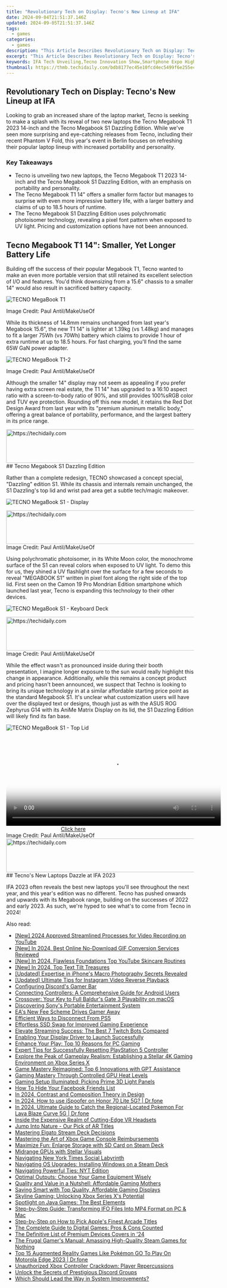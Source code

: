 ```yaml
---
title: "Revolutionary Tech on Display: Tecno's New Lineup at IFA"
date: 2024-09-04T21:51:37.146Z
updated: 2024-09-05T21:51:37.146Z
tags:
  - games
categories:
  - games
description: "This Article Describes Revolutionary Tech on Display: Tecno's New Lineup at IFA"
excerpt: "This Article Describes Revolutionary Tech on Display: Tecno's New Lineup at IFA"
keywords: IFA Tech Unveiling,Tecno Innovation Show,Smartphone Expo Highlight,Cutting-Edge Mobile Gear,New Phone Lineup Reveal,Tecno's Latest Models,Tech IFA 2021 Features
thumbnail: https://thmb.techidaily.com/bdb8177ec45e10fcd4ec5499f6e255ec00146feb57465bd8edaf95619ca00bc2.jpg
---
```


## Revolutionary Tech on Display: Tecno's New Lineup at IFA

 Looking to grab an increased share of the laptop market, Tecno is seeking to make a splash with its reveal of two new laptops the Tecno Megabook T1 2023 14-inch and the Tecno Megabook S1 Dazzling Edition. While we've seen more surprising and eye-catching releases from Tecno, including their recent Phantom V Fold, this year's event in Berlin focuses on refreshing their popular laptop lineup with increased portability and personality.

### Key Takeaways

* Tecno is unveiling two new laptops, the Tecno Megabook T1 2023 14-inch and the Tecno Megabook S1 Dazzling Edition, with an emphasis on portability and personality.
* The Tecno Megabook T1 14" offers a smaller form factor but manages to surprise with even more impressive battery life, with a larger battery and claims of up to 18.5 hours of runtime.
* The Tecno Megabook S1 Dazzling Edition uses polychromatic photoisomer technology, revealing a pixel font pattern when exposed to UV light. Pricing and customization options have not been announced.

## Tecno Megabook T1 14": Smaller, Yet Longer Battery Life

 Building off the success of their popular Megabook T1, Tecno wanted to make an even more portable version that still retained its excellent selection of I/O and features. You'd think downsizing from a 15.6" chassis to a smaller 14" would also result in sacrificed battery capacity.

![TECNO MegaBook T1](https://static1.makeuseofimages.com/wordpress/wp-content/uploads/2023/09/tecno-megabook-t1.jpg)

 Image Credit: Paul Antil/MakeUseOf

 While its thickness of 14.8mm remains unchanged from last year's Megabook 15.6", the new T1 14" is lighter at 1.39kg (vs 1.48kg) and manages to fit a larger 75Wh (vs 70Wh) battery which claims to provide 1 hour of extra runtime at up to 18.5 hours. For fast charging, you'll find the same 65W GaN power adapter.

![TECNO MegaBook T1-2](https://static1.makeuseofimages.com/wordpress/wp-content/uploads/2023/09/tecno-megabook-t1-2.jpg)

 Image Credit: Paul Antil/MakeUseOf

 Although the smaller 14" display may not seem as appealing if you prefer having extra screen real estate, the T1 14" has upgraded to a 16:10 aspect ratio with a screen-to-body ratio of 90%, and still provides 100%sRGB color and TUV eye protection. Rounding off this new model, it retains the Red Dot Design Award from last year with its "premium aluminum metallic body," offering a great balance of portability, performance, and the largest battery in its price range.

<!-- affiliate ads begin -->
<a href="https://appsumo.8odi.net/c/5597632/2123731/7443" target="_top" id="2123731">
  <img src="//a.impactradius-go.com/display-ad/7443-2123731" border="0" alt="https://techidaily.com" width="728" height="90"/>
</a>
<img height="0" width="0" src="https://appsumo.8odi.net/i/5597632/2123731/7443" style="position:absolute;visibility:hidden;" border="0" />
<!-- affiliate ads end -->
## Tecno Megabook S1 Dazzling Edition

 Rather than a complete redesign, TECNO showcased a concept special, "Dazzling" edition S1\. While its chassis and internals remain unchanged, the S1 Dazzling's top lid and wrist pad area get a subtle tech/magic makeover.

![TECNO MegaBook S1 - Display](https://static1.makeuseofimages.com/wordpress/wp-content/uploads/2023/09/tecno-megabook-s1-display.jpg)

<!-- affiliate ads begin -->
<a href="https://appsumo.8odi.net/c/5597632/2111995/7443" target="_top" id="2111995">
  <img src="//a.impactradius-go.com/display-ad/7443-2111995" border="0" alt="https://techidaily.com" width="728" height="90"/>
</a>
<img height="0" width="0" src="https://appsumo.8odi.net/i/5597632/2111995/7443" style="position:absolute;visibility:hidden;" border="0" />
<!-- affiliate ads end -->
 Image Credit: Paul Antil/MakeUseOf

 Using polychromatic photoisomer, in its White Moon color, the monochrome surface of the S1 can reveal colors when exposed to UV light. To demo this for us, they shined a UV flashlight over the surface for a few seconds to reveal "MEGABOOK S1" written in pixel font along the right side of the top lid. First seen on the Camon 19 Pro Mondrian Edition smartphone which launched last year, Tecno is expanding this technology to their other devices.

![TECNO MegaBook S1 - Keyboard Deck](https://static1.makeuseofimages.com/wordpress/wp-content/uploads/2023/09/tecno-megabook-s1-keyboard-deck.jpg)

<!-- affiliate ads begin -->
<a href="https://aligracehair.sjv.io/c/5597632/2012420/19272" target="_top" id="2012420">
  <img src="//a.impactradius-go.com/display-ad/19272-2012420" border="0" alt="https://techidaily.com" width="728" height="90"/>
</a>
<img height="0" width="0" src="https://aligracehair.sjv.io/i/5597632/2012420/19272" style="position:absolute;visibility:hidden;" border="0" />
<!-- affiliate ads end -->
 Image Credit: Paul Antil/MakeUseOf

 While the effect wasn't as pronounced inside during their booth presentation, I imagine longer exposure to the sun would really highlight this change in appearance. Additionally, while this remains a concept product and pricing hasn't been announced, we suspect that Techno is looking to bring its unique technology in at a similar affordable starting price point as the standard Megabook S1\. It's unclear what customization users will have over the displayed text or designs, though just as with the ASUS ROG Zephyrus G14 with its AniMe Matrix Display on its lid, the S1 Dazzling Edition will likely find its fan base.

![TECNO MegaBook S1 - Top Lid](https://static1.makeuseofimages.com/wordpress/wp-content/uploads/2023/09/tecno-megabook-s1-top-lid.jpg)

<!-- affiliate ads begin -->
<span id="1983545">
					<video width="576" height="240" style="cursor:pointer"
           poster="//a.impactradius-go.com/display-clicktoplayimage/1983545.png"
           onclick="if(!this.playClicked){this.play();this.setAttribute('controls',true);this.playClicked=true;}">
	   <source src="//a.impactradius-go.com/display-ad/22993-1983545">
	   <img src="//a.impactradius-go.com/display-clicktoplayimage/1983545.png" style="border: none; height: 100%; width: 100%; object-fit: contain">
	</video>
	<div style="width:360px;text-align:center"><a href="javascript:window.open(decodeURIComponent('https%3A%2F%2Fhomestyler.sjv.io%2Fc%2F5597632%2F1983545%2F22993'), '_blank');void(0);">Click here</a></div>
</span>
<img height="0" width="0" src="https://imp.pxf.io/i/5597632/1983545/22993" style="position:absolute;visibility:hidden;" border="0" />
<!-- affiliate ads end -->
 Image Credit: Paul Antil/MakeUseOf

<!-- affiliate ads begin -->
<a href="https://aligracehair.sjv.io/c/5597632/1918703/19272" target="_top" id="1918703">
  <img src="//a.impactradius-go.com/display-ad/19272-1918703" border="0" alt="https://techidaily.com" width="728" height="90"/>
</a>
<img height="0" width="0" src="https://aligracehair.sjv.io/i/5597632/1918703/19272" style="position:absolute;visibility:hidden;" border="0" />
<!-- affiliate ads end -->
## Tecno's New Laptops Dazzle at IFA 2023

 IFA 2023 often reveals the best new laptops you'll see throughout the next year, and this year's edition was no different. Tecno has pushed onwards and upwards with its Megabook range, building on the successes of 2022 and early 2023\. As such, we're hyped to see what's to come from Tecno in 2024!


<ins class="adsbygoogle"
     style="display:block"
     data-ad-format="autorelaxed"
     data-ad-client="ca-pub-7571918770474297"
     data-ad-slot="1223367746"></ins>



<ins class="adsbygoogle"
     style="display:block"
     data-ad-client="ca-pub-7571918770474297"
     data-ad-slot="8358498916"
     data-ad-format="auto"
     data-full-width-responsive="true"></ins>

<span class="atpl-alsoreadstyle">Also read:</span>
<div><ul>
<li><a href="https://screen-activity-recording.techidaily.com/new-2024-approved-streamlined-processes-for-video-recording-on-youtube/"><u>[New] 2024 Approved  Streamlined Processes for Video Recording on YouTube</u></a></li>
<li><a href="https://article-files.techidaily.com/new-in-2024-best-online-no-download-gif-conversion-services-reviewed/"><u>[New] In 2024, Best Online No-Download GIF Conversion Services Reviewed</u></a></li>
<li><a href="https://eaxpv-info.techidaily.com/new-in-2024-flawless-foundations-top-youtube-skincare-routines/"><u>[New] In 2024, Flawless Foundations  Top YouTube Skincare Routines</u></a></li>
<li><a href="https://fox-http.techidaily.com/new-in-2024-top-text-tilt-treasures/"><u>[New] In 2024, Top Text Tilt Treasures</u></a></li>
<li><a href="https://some-techniques.techidaily.com/updated-expertise-in-iphones-macro-photography-secrets-revealed/"><u>[Updated] Expertise in iPhone's Macro Photography Secrets Revealed</u></a></li>
<li><a href="https://instagram-clips.techidaily.com/updated-ultimate-tips-for-instagram-video-reverse-playback/"><u>[Updated] Ultimate Tips for Instagram Video Reverse Playback</u></a></li>
<li><a href="https://games-able.techidaily.com/configuring-discords-gamer-bar/"><u>Configuring Discord's Gamer Bar</u></a></li>
<li><a href="https://games-able.techidaily.com/connecting-controllers-a-comprehensive-guide-for-android-users/"><u>Connecting Controllers: A Comprehensive Guide for Android Users</u></a></li>
<li><a href="https://games-able.techidaily.com/crossover-your-key-to-full-baldurs-gate-3-playability-on-macos/"><u>Crossover: Your Key to Full Baldur's Gate 3 Playability on macOS</u></a></li>
<li><a href="https://games-able.techidaily.com/discovering-sonys-portable-entertainment-system/"><u>Discovering Sony's Portable Entertainment System</u></a></li>
<li><a href="https://games-able.techidaily.com/eas-new-fee-scheme-drives-gamer-away/"><u>EA's New Fee Scheme Drives Gamer Away</u></a></li>
<li><a href="https://games-able.techidaily.com/efficient-ways-to-disconnect-from-ps5/"><u>Efficient Ways to Disconnect From PS5</u></a></li>
<li><a href="https://games-able.techidaily.com/effortless-ssd-swap-for-improved-gaming-experience/"><u>Effortless SSD Swap for Improved Gaming Experience</u></a></li>
<li><a href="https://games-able.techidaily.com/elevate-streaming-success-the-best-7-twitch-bots-compared/"><u>Elevate Streaming Success: The Best 7 Twitch Bots Compared</u></a></li>
<li><a href="https://games-able.techidaily.com/enabling-your-display-driver-to-launch-successfully/"><u>Enabling Your Display Driver to Launch Successfully</u></a></li>
<li><a href="https://games-able.techidaily.com/enhance-your-play-top-10-reasons-for-pc-gaming/"><u>Enhance Your Play: Top 10 Reasons for PC Gaming</u></a></li>
<li><a href="https://games-able.techidaily.com/expert-tips-for-successfully-resetting-playstation-5-controller/"><u>Expert Tips for Successfully Resetting PlayStation 5 Controller</u></a></li>
<li><a href="https://games-able.techidaily.com/explore-the-peak-of-gameplay-realism-establishing-a-stellar-4k-gaming-environment-on-xbox-series-x/"><u>Explore the Peak of Gameplay Realism: Establishing a Stellar 4K Gaming Environment on Xbox Series X</u></a></li>
<li><a href="https://games-able.techidaily.com/game-mastery-reimagined-top-6-innovations-with-gpt-assistance/"><u>Game Mastery Reimagined: Top 6 Innovations with GPT Assistance</u></a></li>
<li><a href="https://games-able.techidaily.com/gaming-mastery-through-controlled-gpu-heat-levels/"><u>Gaming Mastery Through Controlled GPU Heat Levels</u></a></li>
<li><a href="https://games-able.techidaily.com/gaming-setup-illuminated-picking-prime-3d-light-panels/"><u>Gaming Setup Illuminated: Picking Prime 3D Light Panels</u></a></li>
<li><a href="https://facebook.techidaily.com/how-to-hide-your-facebook-friends-list/"><u>How To Hide Your Facebook Friends List</u></a></li>
<li><a href="https://extra-tips.techidaily.com/in-2024-contrast-and-composition-theory-in-design/"><u>In 2024, Contrast and Composition  Theory in Design</u></a></li>
<li><a href="https://pokemon-go-android.techidaily.com/in-2024-how-to-use-ispoofer-on-honor-70-lite-5g-drfone-by-drfone-virtual-android/"><u>In 2024, How to use iSpoofer on Honor 70 Lite 5G? | Dr.fone</u></a></li>
<li><a href="https://android-pokemon-go.techidaily.com/in-2024-ultimate-guide-to-catch-the-regional-located-pokemon-for-lava-blaze-curve-5g-drfone-by-drfone-virtual-android/"><u>In 2024, Ultimate Guide to Catch the Regional-Located Pokemon For Lava Blaze Curve 5G | Dr.fone</u></a></li>
<li><a href="https://games-able.techidaily.com/inside-the-expensive-realm-of-cutting-edge-vr-headsets/"><u>Inside the Expensive Realm of Cutting-Edge VR Headsets</u></a></li>
<li><a href="https://games-able.techidaily.com/jump-into-nature-our-pick-of-ar-titles/"><u>Jump Into Nature - Our Pick of AR Titles</u></a></li>
<li><a href="https://games-able.techidaily.com/mastering-elgato-stream-deck-decisions/"><u>Mastering Elgato Stream Deck Decisions</u></a></li>
<li><a href="https://games-able.techidaily.com/mastering-the-art-of-xbox-game-console-reimbursements/"><u>Mastering the Art of Xbox Game Console Reimbursements</u></a></li>
<li><a href="https://games-able.techidaily.com/maximize-fun-enlarge-storage-with-sd-card-on-steam-deck/"><u>Maximize Fun: Enlarge Storage with SD Card on Steam Deck</u></a></li>
<li><a href="https://games-able.techidaily.com/midrange-gpus-with-stellar-visuals/"><u>Midrange GPUs with Stellar Visuals</u></a></li>
<li><a href="https://games-able.techidaily.com/navigating-new-york-times-social-labyrinth/"><u>Navigating New York Times Social Labyrinth</u></a></li>
<li><a href="https://games-able.techidaily.com/navigating-os-upgrades-installing-windows-on-a-steam-deck/"><u>Navigating OS Upgrades: Installing Windows on a Steam Deck</u></a></li>
<li><a href="https://games-able.techidaily.com/navigating-powerful-ties-nyt-edition/"><u>Navigating Powerful Ties: NYT Edition</u></a></li>
<li><a href="https://games-able.techidaily.com/optimal-outputs-choose-your-game-equipment-wisely/"><u>Optimal Outputs: Choose Your Game Equipment Wisely</u></a></li>
<li><a href="https://games-able.techidaily.com/quality-and-value-in-a-nutshell-affordable-gaming-mothers/"><u>Quality and Value in a Nutshell: Affordable Gaming Mothers</u></a></li>
<li><a href="https://games-able.techidaily.com/saving-smart-with-top-quality-affordable-gaming-displays/"><u>Saving Smart with Top Quality, Affordable Gaming Displays</u></a></li>
<li><a href="https://games-able.techidaily.com/skyline-gaming-unlocking-xbox-series-xs-potential/"><u>Skyline Gaming: Unlocking Xbox Series X's Potential</u></a></li>
<li><a href="https://games-able.techidaily.com/spotlight-on-java-games-the-best-elements/"><u>Spotlight on Java Games: The Best Elements</u></a></li>
<li><a href="https://blog-min.techidaily.com/step-by-step-guide-transforming-ifo-files-into-mp4-format-on-pc-and-mac/"><u>Step-by-Step Guide: Transforming IFO Files Into MP4 Format on PC & Mac</u></a></li>
<li><a href="https://games-able.techidaily.com/step-by-step-on-how-to-pick-apples-finest-arcade-titles/"><u>Step-by-Step on How to Pick Apple's Finest Arcade Titles</u></a></li>
<li><a href="https://games-able.techidaily.com/the-complete-guide-to-digital-games-pros-and-cons-counted/"><u>The Complete Guide to Digital Games: Pros & Cons Counted</u></a></li>
<li><a href="https://games-able.techidaily.com/the-definitive-list-of-premium-devices-covers-in-24/"><u>The Definitive List of Premium Devices Covers in '24</u></a></li>
<li><a href="https://games-able.techidaily.com/the-frugal-gamers-manual-amassing-high-quality-steam-games-for-nothing/"><u>The Frugal Gamer's Manual: Amassing High-Quality Steam Games for Nothing</u></a></li>
<li><a href="https://android-pokemon-go.techidaily.com/top-15-augmented-reality-games-like-pokemon-go-to-play-on-motorola-edge-2023-drfone-by-drfone-virtual-android/"><u>Top 15 Augmented Reality Games Like Pokémon GO To Play On Motorola Edge 2023 | Dr.fone</u></a></li>
<li><a href="https://games-able.techidaily.com/unauthorized-xbox-controller-crackdown-player-repercussions/"><u>Unauthorized Xbox Controller Crackdown: Player Repercussions</u></a></li>
<li><a href="https://games-able.techidaily.com/unlock-the-secrets-of-prestigious-discord-groups/"><u>Unlock the Secrets of Prestigious Discord Groups</u></a></li>
<li><a href="https://games-able.techidaily.com/which-should-lead-the-way-in-system-improvements/"><u>Which Should Lead the Way in System Improvements?</u></a></li>
</ul></div>
